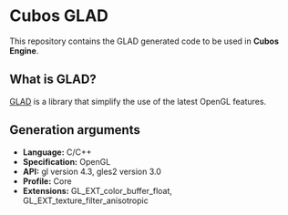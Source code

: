 # Cubos GLAD

This repository contains the GLAD generated code to be used in **Cubos Engine**.

## What is GLAD?

[GLAD](https://glad.dav1d.de) is a library that simplify the use of the latest OpenGL features.

## Generation arguments

- **Language:** C/C++
- **Specification:** OpenGL
- **API:** gl version 4.3, gles2 version 3.0
- **Profile:** Core
- **Extensions:** GL_EXT_color_buffer_float, GL_EXT_texture_filter_anisotropic
